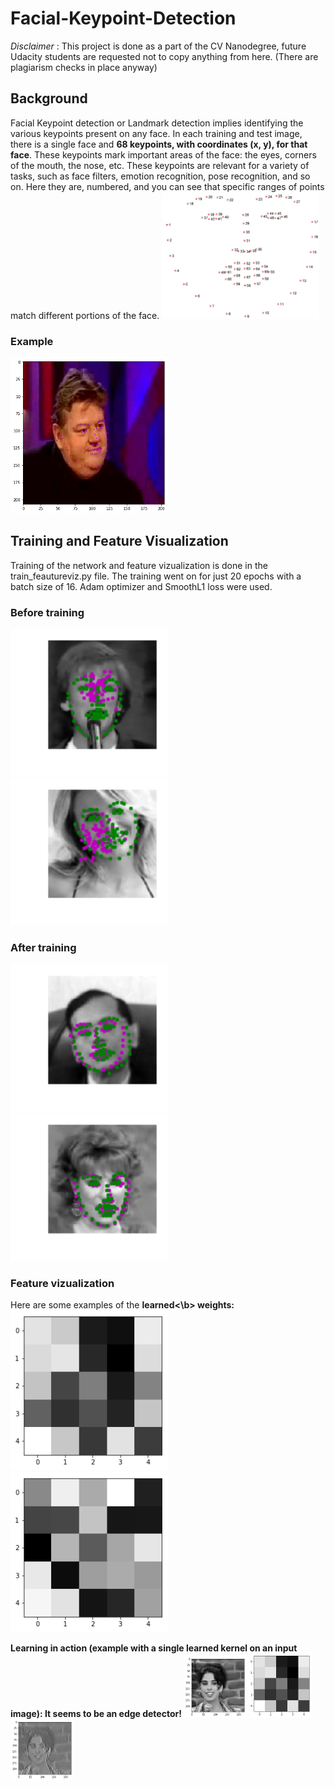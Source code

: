 # Facial-Keypoint-Detection
*Disclaimer* : This project is done as a part of the CV Nanodegree, future Udacity students are requested not to copy anything from here. (There are plagiarism checks in place anyway)

## Background
Facial Keypoint detection or Landmark detection implies identifying the various keypoints present on any face. In each training and test image, there is a single face and **68 keypoints, with coordinates (x, y), for that face**.  These keypoints mark important areas of the face: the eyes, corners of the mouth, the nose, etc. These keypoints are relevant for a variety of tasks, such as face filters, emotion recognition, pose recognition, and so on. Here they are, numbered, and you can see that specific ranges of points match different portions of the face.
<img src='images/landmarks_numbered.jpg' width=50% height=50%/>

### Example
<img src='images/index.png' width=50% height=50%/>

## Training and Feature Visualization
Training of the network and feature vizualization is done in the train_feautureviz.py file. The training went on for just 20 epochs with a batch size of 16. Adam optimizer and SmoothL1 loss were used. 

### Before training
<img src='images/index3.png' width=50% height=50%/>
<img src='images/index2.png' width=50% height=50%/>

### After training 
<img src='images/aftertrain1.png' width=50% height=50%/>
<img src='images/aftertrain2.png' width=50% height=50%/>

### Feature vizualization
Here are some examples of the <b>learned<\b> weights:
<img src='images/fv2.png' width=50% height=50%/>
<img src='images/weight.png' width=50% height=50%/>
  
Learning in action (example with a single learned kernel on an input image):
It seems to be an edge detector!
<img src='images/fv1.png' width=20% height=30%/> <img src='images/fv2.png' width=20% height=30%/> <img src='images/fv3.png' width=20% height=30%/>
